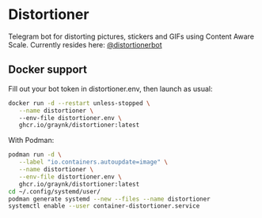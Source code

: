 # Distortioner

Telegram bot for distorting pictures, stickers and GIFs using Content Aware Scale.
Currently resides here: [@distortionerbot](https://t.me/distortionerbot)

## Docker support
Fill out your bot token in distortioner.env, then launch as usual:
```Bash
docker run -d --restart unless-stopped \
   --name distortioner \ 
   --env-file distortioner.env \
   ghcr.io/graynk/distortioner:latest
```

With Podman:
```Bash
podman run -d \
   --label "io.containers.autoupdate=image" \
   --name distortioner \
   --env-file distortioner.env \
   ghcr.io/graynk/distortioner:latest
cd ~/.config/systemd/user/
podman generate systemd --new --files --name distortioner
systemctl enable --user container-distortioner.service
```